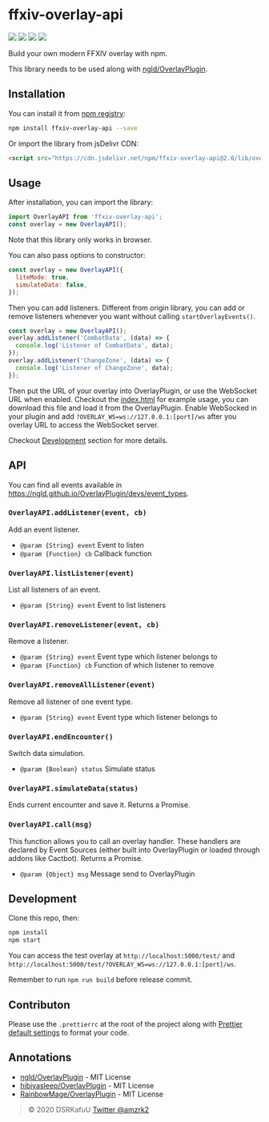 # ffxiv-overlay-api

[![](https://img.shields.io/github/workflow/status/amzrk2/ffxiv-overlay-api/npm-publish?style=flat-square)](https://www.npmjs.com/package/ffxiv-overlay-api) [![](https://img.shields.io/npm/v/ffxiv-overlay-api?style=flat-square)](https://www.npmjs.com/package/ffxiv-overlay-api) [![](https://img.shields.io/npm/dm/ffxiv-overlay-api?style=flat-square)](https://www.npmjs.com/package/ffxiv-overlay-api) [![](https://img.shields.io/npm/l/ffxiv-overlay-api?style=flat-square)](https://github.com/amzrk2/ffxiv-overlay-api/blob/master/LICENSE)

Build your own modern FFXIV overlay with npm.

This library needs to be used along with [ngld/OverlayPlugin](https://github.com/ngld/OverlayPlugin).

## Installation

You can install it from [npm registry](https://www.npmjs.com/package/ffxiv-overlay-api):

```bash
npm install ffxiv-overlay-api --save
```

Or import the library from jsDelivr CDN:

```html
<script src="https://cdn.jsdelivr.net/npm/ffxiv-overlay-api@2.0/lib/overlay.min.js"></script>
```

## Usage

After installation, you can import the library:

```js
import OverlayAPI from 'ffxiv-overlay-api';
const overlay = new OverlayAPI();
```

Note that this library only works in browser.

You can also pass options to constructor:

```js
const overlay = new OverlayAPI({
  liteMode: true,
  simulateData: false,
});
```

Then you can add listeners. Different from origin library, you can add or remove listeners whenever you want without calling `startOverlayEvents()`.

```js
const overlay = new OverlayAPI();
overlay.addListener('CombatData', (data) => {
  console.log('Listener of CombatData', data);
});
overlay.addListener('ChangeZone', (data) => {
  console.log('Listener of ChangeZone', data);
});
```

Then put the URL of your overlay into OverlayPlugin, or use the WebSocket URL when enabled. Checkout the [index.html](https://github.com/amzrk2/ffxiv-overlay-api/blob/master/test/index.html) for example usage, you can download this file and load it from the OverlayPlugin. Enable WebSocked in your plugin and add `?OVERLAY_WS=ws://127.0.0.1:[port]/ws` after you overlay URL to access the WebSocket server.

Checkout [Development](#development) section for more details.

## API

You can find all events available in <https://ngld.github.io/OverlayPlugin/devs/event_types>.

### `OverlayAPI.addListener(event, cb)`

Add an event listener.

- `@param {String} event` Event to listen
- `@param {Function} cb` Callback function

### `OverlayAPI.listListener(event)`

List all listeners of an event.

- `@param {String} event` Event to list listeners

### `OverlayAPI.removeListener(event, cb)`

Remove a listener.

- `@param {String} event` Event type which listener belongs to
- `@param {Function} cb` Function of which listener to remove

### `OverlayAPI.removeAllListener(event)`

Remove all listener of one event type.

- `@param {String} event` Event type which listener belongs to

### `OverlayAPI.endEncounter()`

Switch data simulation.

- `@param {Boolean} status` Simulate status

### `OverlayAPI.simulateData(status)`

Ends current encounter and save it. Returns a Promise.

### `OverlayAPI.call(msg)`

This function allows you to call an overlay handler. These handlers are declared by Event Sources (either built into OverlayPlugin or loaded through addons like Cactbot). Returns a Promise.

- `@param {Object} msg` Message send to OverlayPlugin

## Development

Clone this repo, then:

```bash
npm install
npm start
```

You can access the test overlay at `http://localhost:5000/test/` and `http://localhost:5000/test/?OVERLAY_WS=ws://127.0.0.1:[port]/ws`.

Remember to run `npm run build` before release commit.

## Contributon

Please use the `.prettierrc` at the root of the project along with [Prettier default settings](https://prettier.io/docs/en/options.html) to format your code.

## Annotations

- [ngld/OverlayPlugin](https://github.com/ngld/OverlayPlugin) - MIT License
- [hibiyasleep/OverlayPlugin](https://github.com/hibiyasleep/OverlayPlugin) - MIT License
- [RainbowMage/OverlayPlugin](https://github.com/RainbowMage/OverlayPlugin) - MIT License

> © 2020 DSRKafuU [Twitter @amzrk2](https://twitter.com/amzrk2)
